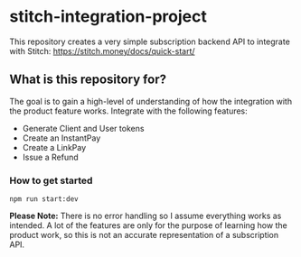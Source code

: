 # stitch-integration-project

This repository creates a very simple subscription backend API to integrate with Stitch: 
https://stitch.money/docs/quick-start/ 

## What is this repository for?
The goal is to gain a high-level of understanding of how the integration with the product feature works.
Integrate with the following features: 
* Generate Client and User tokens 
* Create an InstantPay 
* Create a LinkPay
* Issue a Refund

### How to get started
`npm run start:dev `

**Please Note:** There is no error handling so I assume everything works as intended. A lot of the features are only for the purpose of learning how the product work, so this is not an accurate representation of a subscription API.